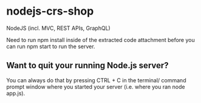 # nodejs-crs-shop

NodeJS (incl. MVC, REST APIs, GraphQL)

Need to run npm install inside of the extracted code attachment before you can run npm start to run the server.

## Want to quit your running Node.js server?

You can always do that by pressing CTRL + C in the terminal/ command prompt window where you started your server (i.e. where you ran node app.js).
